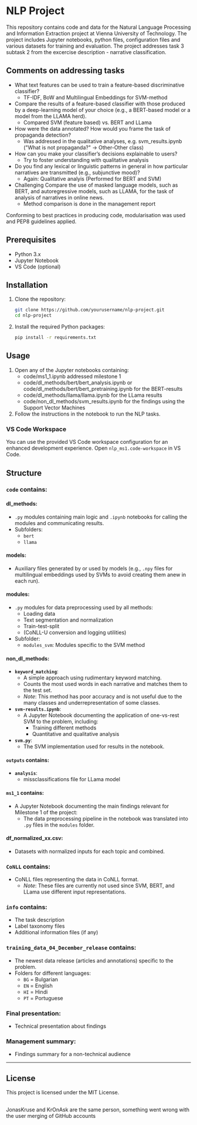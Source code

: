# NLP Project
This repository contains code and data for the Natural Language Processing and Information Extraction project at Vienna University of Technology. The project includes Jupyter notebooks, python files, configuration files and various datasets for training and evaluation. The project addresses task 3 subtask 2 from the excercise description - narrative classification.

## Comments on addressing tasks
- What text features can be used to train a feature-based discriminative classifier?
    - TF-IDF, BoW and Multilingual Embeddings for SVM-method
- Compare the results of a feature-based classifier with those produced by a deep-learning model of your choice (e.g., a BERT-based model or a model from the LLAMA herd).
    - Compared SVM (feature based) vs. BERT and LLama
- How were the data annotated? How would you frame the task of propaganda detection?
    - Was addressed in the qualitative analyses, e.g. svm_results.ipynb ("What is not propaganda?" -> Other-Other class)
- How can you make your classifier’s decisions explainable to users?
    - Try to foster understanding with qualitative analysis
- Do you find any lexical or linguistic patterns in general in how particular narratives are transmitted (e.g., subjunctive mood)?
    - Again: Qualitative analyis (Performed for BERT and SVM)
- Challenging Compare the use of masked language models, such as BERT, and autoregressive models, such as LLAMA, for the task of analysis of narratives in online news.
    - Method comparison is done in the management report

Conforming to best practices in producing code, modularisation was used and PEP8 guidelines applied.

## Prerequisites
- Python 3.x
- Jupyter Notebook
- VS Code (optional)

## Installation
1. Clone the repository:
    ```sh
    git clone https://github.com/yourusername/nlp-project.git
    cd nlp-project
    ```

2. Install the required Python packages:
    ```sh
    pip install -r requirements.txt
    ```

## Usage 
1. Open any of the Jupyter notebooks containing:
    - code/ms1_1.ipynb addressed milestone 1
    - code/dl_methods/bert/bert_analysis.ipynb or code/dl_methods/bert/bert_pretraining.ipynb for the BERT-results
    - code/dl_methods/llama/llama.ipynb for the LLama results
    - code/non_dl_methods/svm_results.ipynb for the findings using the Support Vector Machines
2. Follow the instructions in the notebook to run the NLP tasks.

### VS Code Workspace
You can use the provided VS Code workspace configuration for an enhanced development experience. Open `nlp_ms1.code-workspace` in VS Code.

## Structure

### `code` contains:
#### dl_methods: 
  - `.py` modules containing main logic and `.ipynb` notebooks for calling the modules and communicating results.
  - Subfolders:
    - `bert`
    - `llama`
#### models:
  - Auxiliary files generated by or used by models (e.g., `.npy` files for multilingual embeddings used by SVMs to avoid creating them anew in each run).
#### modules:
  - `.py` modules for data preprocessing used by all methods:
    - Loading data
    - Text segmentation and normalization
    - Train-test-split
    - (CoNLL-U conversion and logging utilities)
  - Subfolder:
    - `modules_svm`: Modules specific to the SVM method
#### non_dl_methods:
- **`keyword_matching`**:
  - A simple approach using rudimentary keyword matching. 
  - Counts the most used words in each narrative and matches them to the test set.
  - *Note*: This method has poor accuracy and is not useful due to the many classes and underrepresentation of some classes.
- **`svm-results.ipynb`**:
  - A Jupyter Notebook documenting the application of one-vs-rest SVM to the problem, including:
    - Training different methods
    - Quantitative and qualitative analysis
- **`svm.py`**:
  - The SVM implementation used for results in the notebook.
#### `outputs` contains:
- **`analysis`**:
  - missclassifications file for LLama model
#### `ms1_1` contains:
- A Jupyter Notebook documenting the main findings relevant for Milestone 1 of the project:
  - The data preprocessing pipeline in the notebook was translated into `.py` files in the `modules` folder.
#### df_normalized_xx.csv:
  - Datasets with normalized inputs for each topic and combined.

### `CoNLL` contains:
- CoNLL files representing the data in CoNLL format.
  - *Note*: These files are currently not used since SVM, BERT, and LLama use different input representations.

### `info` contains:
- The task description
- Label taxonomy files
- Additional information files (if any)

### `training_data_04_December_release` contains:
- The newest data release (articles and annotations) specific to the problem.
- Folders for different languages:
  - `BG` = Bulgarian
  - `EN` = English
  - `HI` = Hindi
  - `PT` = Portuguese

### Final presentation:
- Technical presentation about findings
### Management summary:
- Findings summary for a non-technical audience

---

## License
This project is licensed under the MIT License.

##
JonasKruse and KrOnAsk are the same person, something went wrong with the user merging of GitHub accounts
